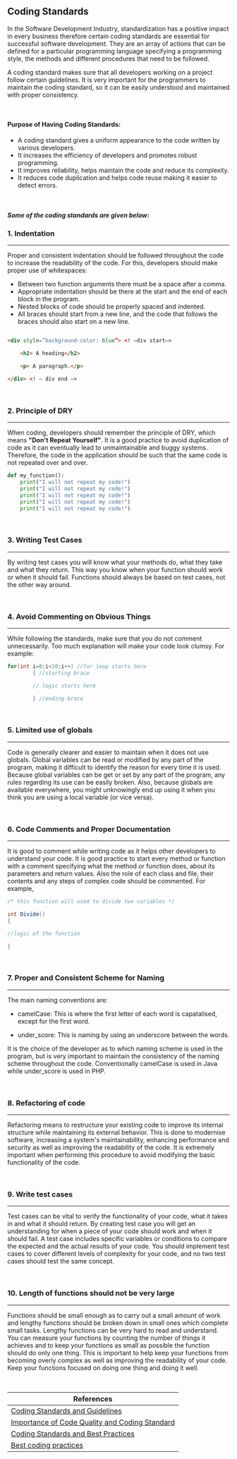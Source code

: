 ## Coding Standards

In the Software Development Industry, standardization has a positive impact in every business therefore certain coding
standards are essential for successful software development. They are an array of actions that can be defined for a
particular programming language specifying a programming style, the methods and different procedures that need to be
followed.

A coding standard makes sure that all developers working on a project follow certain guidelines. It is very important
for the programmers to maintain the coding standard, so it can be easily understood and maintained with proper
consistency.

&nbsp;

#### Purpose of Having Coding Standards:

* A coding standard gives a uniform appearance to the code written by various developers.
* It increases the efficiency of developers and promotes robust programming.
* It improves reliability, helps maintain the code and reduce its complexity.
* It reduces code duplication and helps code reuse making it easier to detect errors.

&nbsp;

##### Some of the coding standards are given below:

### 1. Indentation

---
Proper and consistent indentation should be followed throughout the code to increase the readability of the code. For
this, developers should make proper use of whitespaces:

* Between two function arguments there must be a space after a comma.
* Appropriate indentation should be there at the start and the end of each block in the program.
* Nested blocks of code should be properly spaced and indented.
* All braces should start from a new line, and the code that follows the braces should also start on a new line.

```html

<div style=”background-color: blue”> <! –div start–>

    <h2> A heading</h2>

    <p> A paragraph.</p>

</div> <! — div end –>

```

&nbsp;

### 2. Principle of DRY

---

When coding, developers should remember the principle of DRY, which means
**"Don't Repeat Yourself"**. It is a good practice to avoid duplication of code as it can eventually lead to
unmaintainable and buggy systems. Therefore, the code in the application should be such that the same code is not
repeated over and over.

```python
def my_function():
    print("I will not repeat my code!")
    print("I will not repeat my code!")
    print("I will not repeat my code!")
    print("I will not repeat my code!")
    print("I will not repeat my code!")
```

&nbsp;

### 3. Writing Test Cases

---

By writing test cases you will know what your methods do, what they take and what they return. This way you know when
your function should work or when it should fail. Functions should always be based on test cases, not the other way
around.

&nbsp;

### 4. Avoid Commenting on Obvious Things

---

While following the standards, make sure that you do not comment unnecessarily. Too much explanation will make your code
look clumsy. For example:

```java
for(int i=0;i<10;i++) //for loop starts here
        { //starting brace

        // logic starts here

        } //ending brace
```

&nbsp;

### 5. Limited use of globals

---

Code is generally clearer and easier to maintain when it does not use globals. Global variables can be read or modified by any part of the program, making it difficult to identify the reason for every time it is used. Because global variables can be get or set by any part of the program, any rules regarding its use can be easily broken. Also, because globals are available everywhere, you might unknowingly end up using it when you think you are using a local variable (or vice versa).

&nbsp;

### 6. Code Comments and Proper Documentation

---

It is good to comment while writing code as it helps other developers to understand your code. It is good practice to start every method or function with a comment specifying what the method or function does, about its parameters and return values. Also the role of each class and file, their contents and any steps of complex code should be commented. For example, 

```java
/* this function will used to divide two variables */

int Divide()
{

//logic of the function

}
```

&nbsp;

### 7. Proper and Consistent Scheme for Naming

---

The main naming conventions are:

* camelCase: This is where the first letter of each word is capatalised, except for the first word.

* under_score: This is naming by using an underscore between the words.

It is the choice of the developer as to which naming scheme is used in the program, but is very important to maintain the consistency of the naming scheme throughout the code. Conventionally camelCase is used in Java while under_score is used in PHP.

&nbsp;

### 8. Refactoring of code

---

Refactoring means to restructure your existing code to improve its internal structure while maintaining its external behavior. This is done to modernise software, increasing a system's maintainability, enhancing performance and security as well as improving the readability of the code. It is extremely important when performing this procedure to avoid modifying the basic functionality of the code.

&nbsp;

### 9. Write test cases

---

Test cases can be vital to verify the functionality of your code, what it takes in and what it should return. By creating test case you will get an understanding for when a piece of your code should work and when it should fail. A test case includes specific variables or conditions to compare the expected and the actual results of your code. You should implement test cases to cover different levels of complexity for your code, and no two test cases should test the same concept.

&nbsp;

### 10. Length of functions should not be very large

---

Functions should be small enough as to carry out a small amount of work and lengthy functions should be broken down in small ones which complete small tasks. Lengthy functions can be very hard to read and understand. You can measure your functions by counting the number of things it achieves and to keep your functions as small as possible the function should do only one thing. This is important to help keep your functions from becoming overly complex as well as improving the readability of your code. Keep your functions focused on doing one thing and doing it well.

&nbsp;

|References |
|---|
|[Coding Standards and Guidelines](https://www.geeksforgeeks.org/coding-standards-and-guidelines/)|
[Importance of Code Quality and Coding Standard](https://www.multidots.com/importance-of-code-quality-and-coding-standard-in-software-development/)|
|[Coding Standards and Best Practices](https://www.aversan.com/coding-standards-and-best-practices-2/)|
|[Best coding practices](https://en.wikipedia.org/wiki/Best_coding_practices)|
